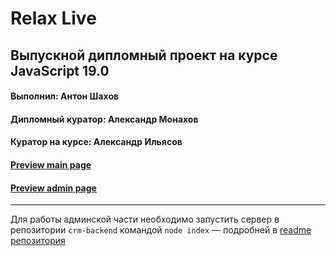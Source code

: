 # Relax Live

## Выпускной дипломный проект на курсе JavaScript 19.0

#### Выполнил: Антон Шахов

#### Дипломный куратор: Александр Монахов

#### Куратор на курсе: Александр Ильясов

#### [Preview main page](https://kombat-fml.github.io/Diplom-JS/layout)
#### [Preview admin page](https://kombat-fml.github.io/Diplom-JS/layout/admin)

--- 
Для работы админской части необходимо запустить сервер в репозитории `crm-backend` командой `node index` — подробней в [readme репозитория](/crm-backend/README.md)
